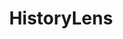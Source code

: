 ---
title: HistoryLens
emoji: 👍
colorFrom: purple
colorTo: red
sdk: gradio
sdk_version: 5.33.0
app_file: app.py
pinned: false
license: apache-2.0
short_description: Classification Image using MobileNetV2
metrics:
- accuracy
pipeline_tag: image-classification
library_name: keras
tags:
- capstone
- image-classification
- keras
- computer-vision
- gradio
- historycal-sites
- tensorflow
datasets:
  - custom
---